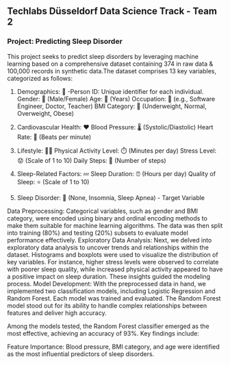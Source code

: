 ## Techlabs Düsseldorf Data Science Track - Team 2 

### Project: Predicting Sleep Disorder 
This project seeks to predict sleep disorders by leveraging machine learning based on a comprehensive dataset containing 374 in raw data & 100,000 records in synthetic data.The dataset comprises 13 key variables, categorized as follows:

1. Demographics: 👤
-Person ID: Unique identifier for each individual.
Gender: 🚻 (Male/Female)
Age: 📅 (Years)
Occupation: 💼 (e.g., Software Engineer, Doctor, Teacher)
BMI Category: 📏 (Underweight, Normal, Overweight, Obese)

3. Cardiovascular Health: ❤️
Blood Pressure: 🌡️ (Systolic/Diastolic)
Heart Rate: 💓 (Beats per minute)

4. Lifestyle: 🏃‍♀️
Physical Activity Level: ⏱️ (Minutes per day)
Stress Level: 😟 (Scale of 1 to 10)
Daily Steps: 🚶 (Number of steps)

5. Sleep-Related Factors: 💤
Sleep Duration: ⏰ (Hours per day)
Quality of Sleep: ⭐ (Scale of 1 to 10)

6. Sleep Disorder: 🤕 (None, Insomnia, Sleep Apnea) - Target Variable

   
Data Preprocessing:
Categorical variables, such as gender and BMI category, were encoded using binary and ordinal encoding methods to make them suitable for machine learning algorithms. The data was then split into training (80%) and testing (20%) subsets to evaluate model performance effectively.
Exploratory Data Analysis:
Next, we delved into exploratory data analysis to uncover trends and relationships within the dataset. Histograms and boxplots were used to visualize the distribution of key variables. For instance, higher stress levels were observed to correlate with poorer sleep quality, while increased physical activity appeared to have a positive impact on sleep duration. These insights guided the modeling process.
Model Development:
With the preprocessed data in hand, we implemented two classification models, including Logistic Regression and Random Forest. Each model was trained and evaluated. The Random Forest model stood out for its ability to handle complex relationships between features and deliver high accuracy.

Among the models tested, the Random Forest classifier emerged as the most effective, achieving an accuracy of 93%. Key findings include:

Feature Importance: Blood pressure, BMI category, and age were identified as the most influential predictors of sleep disorders.

